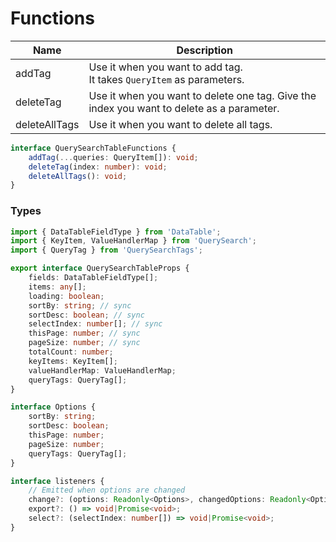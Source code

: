 
# Functions
| Name | Description |
| ---- | ----------- |
| addTag | Use it when you want to add tag. <br> It takes ```QueryItem``` as parameters. |
| deleteTag | Use it when you want to delete one tag. Give the index you want to delete as a parameter. |
| deleteAllTags | Use it when you want to delete all tags. |

```typescript
interface QuerySearchTableFunctions {
    addTag(...queries: QueryItem[]): void;
    deleteTag(index: number): void;
    deleteAllTags(): void;
}
```

### Types

```typescript
import { DataTableFieldType } from 'DataTable';
import { KeyItem, ValueHandlerMap } from 'QuerySearch';
import { QueryTag } from 'QuerySearchTags';

export interface QuerySearchTableProps {
    fields: DataTableFieldType[];
    items: any[];
    loading: boolean;
    sortBy: string; // sync
    sortDesc: boolean; // sync
    selectIndex: number[]; // sync
    thisPage: number; // sync
    pageSize: number; // sync
    totalCount: number;
    keyItems: KeyItem[];
    valueHandlerMap: ValueHandlerMap;
    queryTags: QueryTag[];
}

interface Options {
    sortBy: string;
    sortDesc: boolean;
    thisPage: number;
    pageSize: number;
    queryTags: QueryTag[];
}

interface listeners {
    // Emitted when options are changed
    change?: (options: Readonly<Options>, changedOptions: Readonly<Options>) => void|Promise<void>;
    export?: () => void|Promise<void>;
    select?: (selectIndex: number[]) => void|Promise<void>;
}

```

